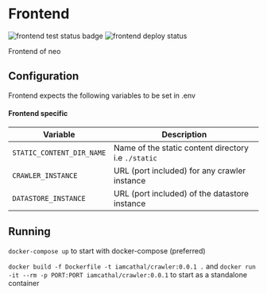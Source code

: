 # Frontend

![frontend test status badge](https://github.com/IamCathal/neo/actions/workflows/buildFrontEnd.yml/badge.svg)   ![frontend deploy status](https://github.com/IamCathal/neo/actions/workflows/deployFrontend.yml/badge.svg) 

Frontend of neo

## Configuration

Frontend expects the following variables to be set in .env

#### Frontend specific

| Variable     | Description |
| ----------- | ----------- |
| `STATIC_CONTENT_DIR_NAME`      | Name of the static content directory i.e `./static`     |
| `CRAWLER_INSTANCE`      | URL (port included) for any crawler instance     |
| `DATASTORE_INSTANCE` | URL (port included) of the datastore instance    |

## Running 

`docker-compose up` to start with docker-compose (preferred)

`docker build -f Dockerfile -t iamcathal/crawler:0.0.1 .` and `docker run -it --rm -p PORT:PORT iamcathal/crawler:0.0.1` to start as a standalone container